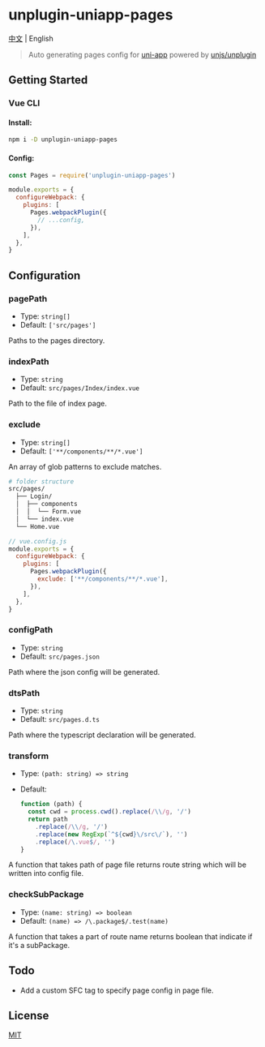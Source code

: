 # unplugin-uniapp-pages

[中文](./README.md) | English

> Auto generating pages config for [uni-app](https://github.com/dcloudio/uni-app) powered by [unjs/unplugin](https://github.com/unjs/unplugin)

## Getting Started

### Vue CLI

#### Install:

```bash
npm i -D unplugin-uniapp-pages
```

#### Config:

```javascript
const Pages = require('unplugin-uniapp-pages')

module.exports = {
  configureWebpack: {
    plugins: [
      Pages.webpackPlugin({
        // ...config,
      }),
    ],
  },
}
```

## Configuration

### pagePath

- Type: `string[]`
- Default: `['src/pages']`

Paths to the pages directory.

### indexPath

- Type: `string`
- Default: `src/pages/Index/index.vue`

Path to the file of index page.

### exclude

- Type: `string[]`
- Default: `['**/components/**/*.vue']`

An array of glob patterns to exclude matches.

```bash
# folder structure
src/pages/
  ├── Login/
  │  ├── components
  │  │  └── Form.vue
  │  └── index.vue
  └── Home.vue
```

```javascript
// vue.config.js
module.exports = {
  configureWebpack: {
    plugins: [
      Pages.webpackPlugin({
        exclude: ['**/components/**/*.vue'],
      }),
    ],
  },
}
```

### configPath

- Type: `string`
- Default: `src/pages.json`

Path where the json config will be generated.

### dtsPath

- Type: `string`
- Default: `src/pages.d.ts`

Path where the typescript declaration will be generated.

### transform

- Type: `(path: string) => string`
- Default:

  ```javascript
  function (path) {
    const cwd = process.cwd().replace(/\\/g, '/')
    return path
      .replace(/\\/g, '/')
      .replace(new RegExp(`^${cwd}\/src\/`), '')
      .replace(/\.vue$/, '')
  }
  ```

A function that takes path of page file returns route string which will be written into config file.

### checkSubPackage

- Type: `(name: string) => boolean`
- Default: `(name) => /\.package$/.test(name)`

A function that takes a part of route name returns boolean that indicate if it's a subPackage.

## Todo

- Add a custom SFC tag to specify page config in page file.

## License

[MIT](https://opensource.org/licenses/MIT)
